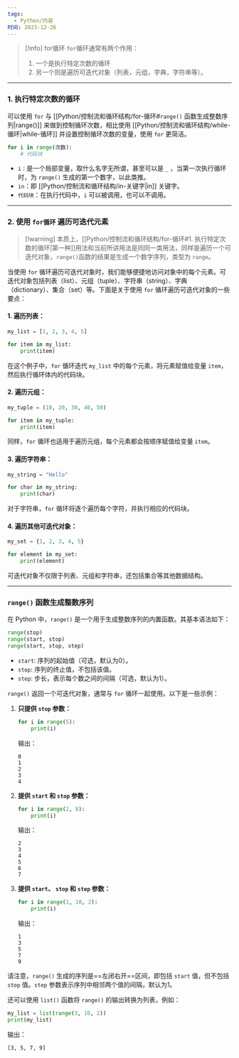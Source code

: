 ```yaml
---
tags:
  - Python/内容
时间: 2023-12-26
---
```

>[!info] for循环
>`for`循环通常有两个作用：
>1. 一个是执行特定次数的循环
>2. 另一个则是遍历可迭代对象（列表，元组，字典，字符串等）。

---
### 1. 执行特定次数的循环

可以使用 `for` 与 [[Python/控制流和循环结构/for-循环#`range()` 函数生成整数序列|range()]] 来做到控制循环次数，相比使用 [[Python/控制流和循环结构/while-循环|while-循环]] 并设置控制循环次数的变量，使用 `for` 更简洁。

```python
for i in range(次数):
	# 代码块
```
- `i` : 是一个局部变量，取什么名字无所谓，甚至可以是 `_` ，当第一次执行循环时，为 `range()` 生成的第一个数字，以此类推。
- `in`：即 [[Python/控制流和循环结构/in-关键字|in]] 关键字。
- `代码块`：在执行代码中，`i` 可以被调用，也可以不调用。

---

### 2. 使用 `for循环` 遍历可迭代元素

>[!warning] 本质上，[[Python/控制流和循环结构/for-循环#1. 执行特定次数的循环|第一种]]用法和当前所讲用法是同同一类用法，同样是遍历一个可迭代对象，`range()`函数的结果是生成一个数字序列，类型为 `range`。

当使用 `for` 循环遍历可迭代对象时，我们能够便捷地访问对象中的每个元素。可迭代对象包括列表（list）、元组（tuple）、字符串（string）、字典（dictionary）、集合（set）等。下面是关于使用 `for` 循环遍历可迭代对象的一些要点：
#### 1. 遍历列表：

```python
my_list = [1, 2, 3, 4, 5]

for item in my_list:
    print(item)
```

在这个例子中，`for` 循环迭代 `my_list` 中的每个元素，将元素赋值给变量 `item`，然后执行循环体内的代码块。
#### 2. 遍历元组：

```python
my_tuple = (10, 20, 30, 40, 50)

for item in my_tuple:
    print(item)
```

同样，`for` 循环也适用于遍历元组，每个元素都会按顺序赋值给变量 `item`。
#### 3. 遍历字符串：

```python
my_string = "Hello"

for char in my_string:
    print(char)
```

对于字符串，`for` 循环将逐个遍历每个字符，并执行相应的代码块。
#### 4. 遍历其他可迭代对象：

```python
my_set = {1, 2, 3, 4, 5}

for element in my_set:
    print(element)
```

可迭代对象不仅限于列表、元组和字符串，还包括集合等其他数据结构。

---

### `range()` 函数生成整数序列
在 Python 中，`range()` 是一个用于生成整数序列的内置函数。其基本语法如下：

```python
range(stop)
range(start, stop)
range(start, stop, step)
```

- `start`: 序列的起始值（可选，默认为0）。
- `stop`: 序列的终止值，不包括该值。
- `step`: 步长，表示每个数之间的间隔（可选，默认为1）。

`range()` 返回一个可迭代对象，通常与 `for` 循环一起使用。以下是一些示例：

1. **只提供 `stop` 参数：**

   ```python
   for i in range(5):
       print(i)
   ```
   输出：
   ```
   0
   1
   2
   3
   4
   ```

2. **提供 `start` 和 `stop` 参数：**

   ```python
   for i in range(2, 8):
       print(i)
   ```
   输出：
   ```
   2
   3
   4
   5
   6
   7
   ```

3. **提供 `start`、 `stop` 和 `step` 参数：**

   ```python
   for i in range(1, 10, 2):
       print(i)
   ```
   输出：
   ```
   1
   3
   5
   7
   9
   ```

请注意，`range()` 生成的序列是==左闭右开==区间，即包括 `start` 值，但不包括 `stop` 值。`step` 参数表示序列中相邻两个值的间隔，默认为1。

还可以使用 `list()` 函数将 `range()` 的输出转换为列表，例如：

```python
my_list = list(range(3, 10, 2))
print(my_list)
```
输出：
```
[3, 5, 7, 9]
```

